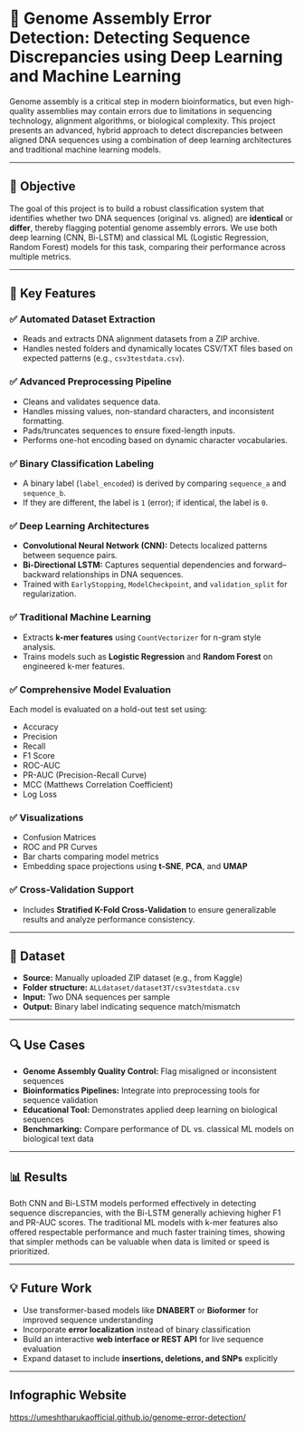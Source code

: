 # 🧬 Genome Assembly Error Detection: Detecting Sequence Discrepancies using Deep Learning and Machine Learning

Genome assembly is a critical step in modern bioinformatics, but even high-quality assemblies may contain errors due to limitations in sequencing technology, alignment algorithms, or biological complexity. This project presents an advanced, hybrid approach to detect discrepancies between aligned DNA sequences using a combination of deep learning architectures and traditional machine learning models.

---

## 🧪 Objective

The goal of this project is to build a robust classification system that identifies whether two DNA sequences (original vs. aligned) are **identical** or **differ**, thereby flagging potential genome assembly errors. We use both deep learning (CNN, Bi-LSTM) and classical ML (Logistic Regression, Random Forest) models for this task, comparing their performance across multiple metrics.

---

## 🧠 Key Features

### ✅ Automated Dataset Extraction
- Reads and extracts DNA alignment datasets from a ZIP archive.
- Handles nested folders and dynamically locates CSV/TXT files based on expected patterns (e.g., `csv3testdata.csv`).

### ✅ Advanced Preprocessing Pipeline
- Cleans and validates sequence data.
- Handles missing values, non-standard characters, and inconsistent formatting.
- Pads/truncates sequences to ensure fixed-length inputs.
- Performs one-hot encoding based on dynamic character vocabularies.

### ✅ Binary Classification Labeling
- A binary label (`label_encoded`) is derived by comparing `sequence_a` and `sequence_b`.
- If they are different, the label is `1` (error); if identical, the label is `0`.

### ✅ Deep Learning Architectures
- **Convolutional Neural Network (CNN):** Detects localized patterns between sequence pairs.
- **Bi-Directional LSTM:** Captures sequential dependencies and forward–backward relationships in DNA sequences.
- Trained with `EarlyStopping`, `ModelCheckpoint`, and `validation_split` for regularization.

### ✅ Traditional Machine Learning
- Extracts **k-mer features** using `CountVectorizer` for n-gram style analysis.
- Trains models such as **Logistic Regression** and **Random Forest** on engineered k-mer features.

### ✅ Comprehensive Model Evaluation
Each model is evaluated on a hold-out test set using:
- Accuracy  
- Precision  
- Recall  
- F1 Score  
- ROC-AUC  
- PR-AUC (Precision-Recall Curve)  
- MCC (Matthews Correlation Coefficient)  
- Log Loss  

### ✅ Visualizations
- Confusion Matrices  
- ROC and PR Curves  
- Bar charts comparing model metrics  
- Embedding space projections using **t-SNE**, **PCA**, and **UMAP**

### ✅ Cross-Validation Support
- Includes **Stratified K-Fold Cross-Validation** to ensure generalizable results and analyze performance consistency.

---

## 📂 Dataset

- **Source:** Manually uploaded ZIP dataset (e.g., from Kaggle)
- **Folder structure:** `ALLdataset/dataset3T/csv3testdata.csv`
- **Input:** Two DNA sequences per sample
- **Output:** Binary label indicating sequence match/mismatch

---

## 🔍 Use Cases

- **Genome Assembly Quality Control:** Flag misaligned or inconsistent sequences  
- **Bioinformatics Pipelines:** Integrate into preprocessing tools for sequence validation  
- **Educational Tool:** Demonstrates applied deep learning on biological sequences  
- **Benchmarking:** Compare performance of DL vs. classical ML models on biological text data

---

## 📊 Results

Both CNN and Bi-LSTM models performed effectively in detecting sequence discrepancies, with the Bi-LSTM generally achieving higher F1 and PR-AUC scores. The traditional ML models with k-mer features also offered respectable performance and much faster training times, showing that simpler methods can be valuable when data is limited or speed is prioritized.

---

## 💡 Future Work

- Use transformer-based models like **DNABERT** or **Bioformer** for improved sequence understanding  
- Incorporate **error localization** instead of binary classification  
- Build an interactive **web interface or REST API** for live sequence evaluation  
- Expand dataset to include **insertions, deletions, and SNPs** explicitly

---

## Infographic Website
https://umeshtharukaofficial.github.io/genome-error-detection/
